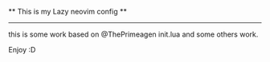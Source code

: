 ** This is my Lazy neovim config **

---
this is some work based on @ThePrimeagen init.lua and some others work.

Enjoy :D
